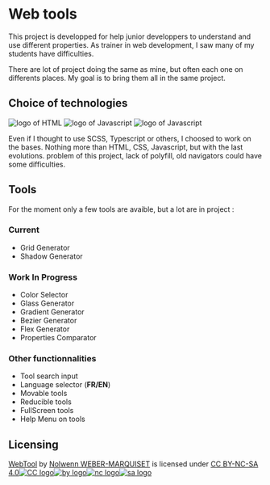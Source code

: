 # Web tools

This project is developped for help junior developpers to understand and use different properties.
As trainer in web development, I saw many of my students have difficulties.

There are lot of project doing the same as mine, but often each one on differents places.
My goal is to bring them all in the same project.

## Choice of technologies

![logo of HTML](https://img.shields.io/badge/HTML-5-red?logo=html5) ![logo of Javascript](https://img.shields.io/badge/CSS-3-blue?logo=css3) ![logo of Javascript](https://img.shields.io/badge/javascript-ES2023-yellow?logo=javascript)

Even if I thought to use SCSS, Typescript or others, I choosed to work on the bases.
Nothing more than HTML, CSS, Javascript, but with the last evolutions.
problem of this project, lack of polyfill, old navigators could have some difficulties.

## Tools

For the moment only a few tools are avaible, but a lot are in project :

### Current

- Grid Generator
- Shadow Generator

### Work In Progress

- Color Selector
- Glass Generator
- Gradient Generator
- Bezier Generator
- Flex Generator
- Properties Comparator

### Other functionnalities

- Tool search input
- Language selector (**FR/EN**)
- Movable tools
- Reducible tools
- FullScreen tools
- Help Menu on tools

## Licensing

[WebTool](https://dev.marquiset.fr/) by [Nolwenn WEBER-MARQUISET](https://www.marquiset.fr/) is licensed under [CC BY-NC-SA 4.0![CC logo](https://mirrors.creativecommons.org/presskit/icons/cc.svg?ref=chooser-v1)![by logo](https://mirrors.creativecommons.org/presskit/icons/by.svg?ref=chooser-v1)![nc logo](https://mirrors.creativecommons.org/presskit/icons/nc.svg?ref=chooser-v1)![sa logo](https://mirrors.creativecommons.org/presskit/icons/sa.svg?ref=chooser-v1)](https://creativecommons.org/licenses/by-nc-sa/4.0/?ref=chooser-v1)
